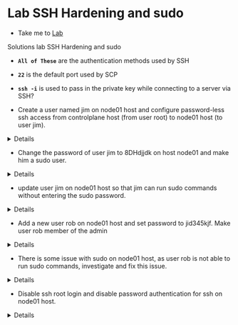 # Lab SSH Hardening and sudo
  - Take me to [Lab](https://kodekloud.com/courses/1378608/lectures/31704435)

Solutions lab SSH Hardening and sudo

  - **`All of These`** are the authentication methods used by SSH

  - **`22`** is the default port used by SCP

  - **`ssh -i`** is used to pass in the private key while connecting to a server via SSH?

  - Create a user named jim on node01 host and configure password-less ssh access from controlplane host (from user root) to node01 host (to user jim).
  <details>
  ```
  $ ssh node01
  $ adduser jim
  set password you want
  Return back to controlplane host and copy ssh public key by running
  $ ssh-copy-id -i ~/.ssh/id_rsa.pub jim@node01
  test ssh access from controlpane host
  $ ssh jim@node01
  ```
  </details>

  - Change the password of user jim to 8DHdjjdk on host node01 and make him a sudo user.
  <details>
  ```
  $ ssh node01
  $ passwd jim
  switch to root user and run
  $ sudo su
  $ vi /etc/sudoers
  OR
  $ nano /etc/sudoers
  Add this line
  jim ALL=(ALL:ALL) ALL
  ```
  </details>

  - update user jim on node01 host so that jim can run sudo commands without entering the sudo password.
  <details>
  ```
  ssh into node01 by running
  $ ssh node01
  $ vi /etc/sudoers
  change this line from
  jim ALL=(ALL:ALL) ALL
  To
  jim ALL=(ALL) NOPASSWD:ALL
  ```
  </details>

  - Add a new user rob on node01 host and set password to jid345kjf. Make user rob member of the admin
  <details>
  ```
  SSH into node01 by running
  $ ssh node01
  Create user rob by running
  $ adduser rob
  Make it member of admin group by running
  $ usermod rob -G admin
  ```
  </details>

  - There is some issue with sudo on node01 host, as user rob is not able to run sudo commands, investigate and fix this issue.
  <details>
  ```
  $ ssh node01
  $ vi /etc/sudoers
  Edit this line to
  %admin ALL=(ALL) ALL
  ```
  </details>

  - Disable ssh root login and disable password authentication for ssh on node01 host.
  <details>
  ```
  $ ssh node01
  $ vi /etc/ssh/sshd_config
  Change: PermitRootLogin yes to no
  Change: #PasswordAuthentication yes to no
  Restart sshd service by running
  $ service sshd restart
  ```
  </details>
